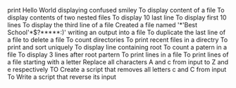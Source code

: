 print Hello World
displaying confused smiley
To display content of a file
To display contents of two nested files
To display 10 last line
To display first 10 lines
To display the third line of a file
Created a file named '\*\'Best School\'\*$\?\*\*\*\*\*:)'
writing an output into a file
To duplicate the last line of a file
to delete a file
To count directories
To print recent files in a directry
To print and sort uniquely
To display line containing root
To count a patern in a file
 To display 3 lines after root partern
To print lines in a file
To print lines of a file starting with a letter
Replace all characters A and c from input to Z and e respectively
TO Create a script that removes all letters c and C from input
To Write a script that reverse its input

